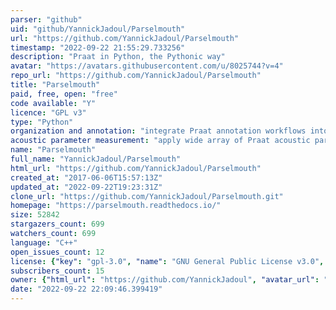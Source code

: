 ```yaml
---
parser: "github"
uid: "github/YannickJadoul/Parselmouth"
url: "https://github.com/YannickJadoul/Parselmouth"
timestamp: "2022-09-22 21:55:29.733256"
description: "Praat in Python, the Pythonic way"
avatar: "https://avatars.githubusercontent.com/u/8025744?v=4"
repo_url: "https://github.com/YannickJadoul/Parselmouth"
title: "Parselmouth"
paid, free, open: "free"
code available: "Y"
licence: "GPL v3"
type: "Python"
organization and annotation: "integrate Praat annotation workflows into Python"
acoustic parameter measurement: "apply wide array of Praat acoustic parameter measurement tools using Python"
name: "Parselmouth"
full_name: "YannickJadoul/Parselmouth"
html_url: "https://github.com/YannickJadoul/Parselmouth"
created_at: "2017-06-06T15:57:13Z"
updated_at: "2022-09-22T19:23:31Z"
clone_url: "https://github.com/YannickJadoul/Parselmouth.git"
homepage: "https://parselmouth.readthedocs.io/"
size: 52842
stargazers_count: 699
watchers_count: 699
language: "C++"
open_issues_count: 12
license: {"key": "gpl-3.0", "name": "GNU General Public License v3.0", "spdx_id": "GPL-3.0", "url": "https://api.github.com/licenses/gpl-3.0", "node_id": "MDc6TGljZW5zZTk="}
subscribers_count: 15
owner: {"html_url": "https://github.com/YannickJadoul", "avatar_url": "https://avatars.githubusercontent.com/u/8025744?v=4", "login": "YannickJadoul", "type": "User"}
date: "2022-09-22 22:09:46.399419"
---
```

